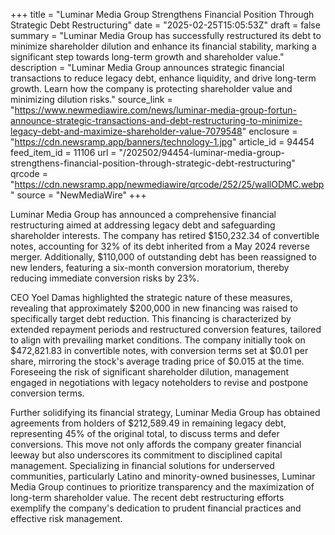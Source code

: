 +++
title = "Luminar Media Group Strengthens Financial Position Through Strategic Debt Restructuring"
date = "2025-02-25T15:05:53Z"
draft = false
summary = "Luminar Media Group has successfully restructured its debt to minimize shareholder dilution and enhance its financial stability, marking a significant step towards long-term growth and shareholder value."
description = "Luminar Media Group announces strategic financial transactions to reduce legacy debt, enhance liquidity, and drive long-term growth. Learn how the company is protecting shareholder value and minimizing dilution risks."
source_link = "https://www.newmediawire.com/news/luminar-media-group-fortun-announce-strategic-transactions-and-debt-restructuring-to-minimize-legacy-debt-and-maximize-shareholder-value-7079548"
enclosure = "https://cdn.newsramp.app/banners/technology-1.jpg"
article_id = 94454
feed_item_id = 11106
url = "/202502/94454-luminar-media-group-strengthens-financial-position-through-strategic-debt-restructuring"
qrcode = "https://cdn.newsramp.app/newmediawire/qrcode/252/25/wallODMC.webp"
source = "NewMediaWire"
+++

<p>Luminar Media Group has announced a comprehensive financial restructuring aimed at addressing legacy debt and safeguarding shareholder interests. The company has retired $150,232.34 of convertible notes, accounting for 32% of its debt inherited from a May 2024 reverse merger. Additionally, $110,000 of outstanding debt has been reassigned to new lenders, featuring a six-month conversion moratorium, thereby reducing immediate conversion risks by 23%.</p><p>CEO Yoel Damas highlighted the strategic nature of these measures, revealing that approximately $200,000 in new financing was raised to specifically target debt reduction. This financing is characterized by extended repayment periods and restructured conversion features, tailored to align with prevailing market conditions. The company initially took on $472,821.83 in convertible notes, with conversion terms set at $0.01 per share, mirroring the stock's average trading price of $0.015 at the time. Foreseeing the risk of significant shareholder dilution, management engaged in negotiations with legacy noteholders to revise and postpone conversion terms.</p><p>Further solidifying its financial strategy, Luminar Media Group has obtained agreements from holders of $212,589.49 in remaining legacy debt, representing 45% of the original total, to discuss terms and defer conversions. This move not only affords the company greater financial leeway but also underscores its commitment to disciplined capital management. Specializing in financial solutions for underserved communities, particularly Latino and minority-owned businesses, Luminar Media Group continues to prioritize transparency and the maximization of long-term shareholder value. The recent debt restructuring efforts exemplify the company's dedication to prudent financial practices and effective risk management.</p>